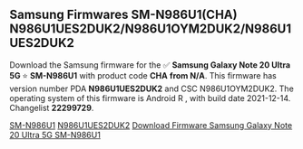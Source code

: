 <h2>Samsung Firmwares SM-N986U1(CHA) N986U1UES2DUK2/N986U1OYM2DUK2/N986U1UES2DUK2</h2>
Download the Samsung firmware for the ✅ <strong>Samsung Galaxy Note 20 Ultra 5G </strong> ⭐ <strong>SM-N986U1</strong> with product code <strong>CHA</strong> <strong> from N/A</strong>. This firmware has version number PDA <strong>N986U1UES2DUK2</strong> and CSC N986U1OYM2DUK2. The operating system of this firmware is Android R , with build date 2021-12-14. Changelist <strong>22299729</strong>.


[SM-N986U1](https://samfirm.shop/samsung/model/SM-N986U1)
[N986U1UES2DUK2](https://samfirm.shop/samsung/pda/N986U1UES2DUK2)
[Download Firmware Samsung Galaxy Note 20 Ultra 5G SM-N986U1](https://samfirm.shop/samsung/firmware/482207)
